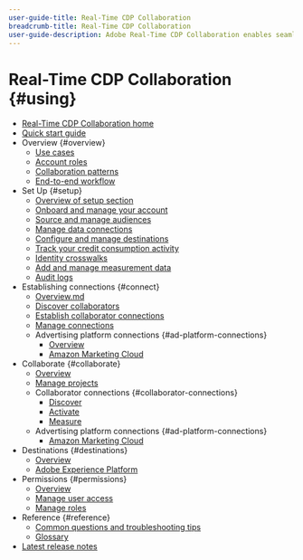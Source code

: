 ```yaml
---
user-guide-title: Real-Time CDP Collaboration
breadcrumb-title: Real-Time CDP Collaboration
user-guide-description: Adobe Real-Time CDP Collaboration enables seamless and secure data sharing and collaboration between advertisers and publishers, facilitating real-time audience insights and personalized marketing strategies.
---
```


# Real-Time CDP Collaboration {#using}

* [Real-Time CDP Collaboration home](./home.md)
* [Quick start guide](./quick-start-guide.md)
* Overview {#overview}
  * [Use cases](./overview/use-cases.md)
  * [Account roles](./overview/roles.md)
  * [Collaboration patterns](./overview/collaboration-patterns.md)
  * [End-to-end workflow](./overview/end-to-end-workflow.md)
* Set Up {#setup}
  * [Overview of setup section](./setup/setup-overview.md)
  * [Onboard and manage your account](./setup/onboard-account.md)
  * [Source and manage audiences](./setup/onboard-audiences.md)
  <!-- * [Configure AWS S3 for audience sourcing](./setup/configure-aws-s3-audience-sourcing.md) -->
  * [Manage data connections](./setup/manage-data-connection.md)
  * [Configure and manage destinations](./setup/manage-destinations.md)
  * [Track your credit consumption activity](/help/guide/setup/my-activity.md)
  * [Identity crosswalks](./setup/identity-crosswalk.md)
  * [Add and manage measurement data](./setup/onboard-measurement-data.md)
  * [Audit logs](./setup/audit-logs.md)
* Establishing connections {#connect}
  * [Overview.md](./connect/overview.md)
  * [Discover collaborators](./connect/discover-collaborators.md)
  * [Establish collaborator connections](./connect/establishing-connections.md)
  * [Manage connections](./connect/manage-connections.md)
  * Advertising platform connections {#ad-platform-connections}
    * [Overview](./connect/advertising-platforms/overview.md)
    * [Amazon Marketing Cloud](./connect/advertising-platforms/amc.md)
* Collaborate {#collaborate}
  * [Overview](./collaborate/overview.md)
  * [Manage projects](./collaborate/manage-projects.md)
  * Collaborator connections {#collaborator-connections}
    * [Discover](./collaborate/discover.md)
    * [Activate](./collaborate/activate.md)
    * [Measure](./collaborate/measure.md)
  * Advertising platform connections {#ad-platform-connections}
    * [Amazon Marketing Cloud](./collaborate/advertising-platforms/amc.md)
* Destinations {#destinations}
  * [Overview](./destinations/overview.md)
  * [Adobe Experience Platform](./destinations/experience-platform.md)
* Permissions {#permissions}
  * [Overview](./permissions/overview.md)
  * [Manage user access](./permissions/manage-user-access.md)
  * [Manage roles](./permissions/manage-roles.md)
* Reference {#reference}
  * [Common questions and troubleshooting tips](./faqs/common-questions.md)
  * [Glossary](./glossary.md)
* [Latest release notes](./release-notes/latest.md)
